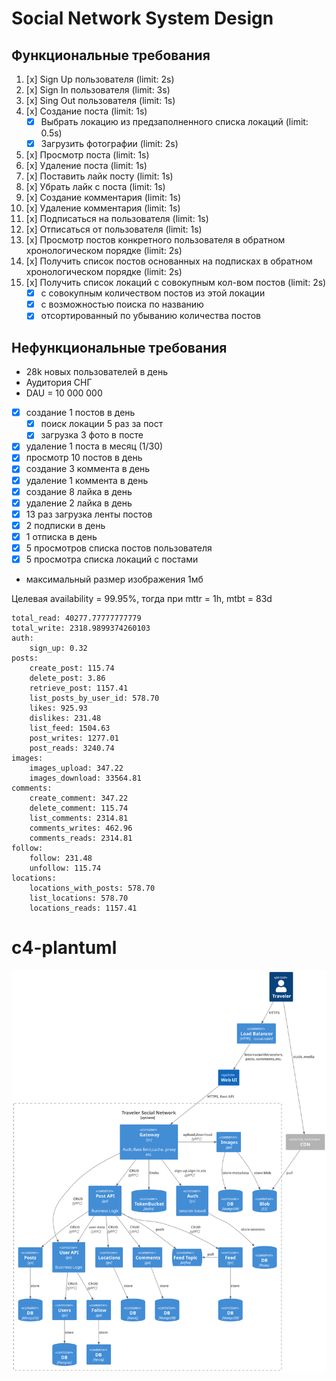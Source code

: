 # Social Network System Design

## Функциональные требования

1. [x] Sign Up пользователя (limit: 2s)
2. [x] Sign In пользователя (limit: 3s)
3. [x] Sing Out пользователя (limit: 1s) 
3. [x] Создание поста (limit: 1s)
   - [x] Выбрать локацию из предзаполненного списка локаций (limit: 0.5s)
   - [x] Загрузить фотографии (limit: 2s)
4. [x] Просмотр поста (limit: 1s)
5. [x] Удаление поста (limit: 1s)
6. [x] Поставить лайк посту (limit: 1s)
7. [x] Убрать лайк с поста (limit: 1s)
8. [x] Создание комментария (limit: 1s)
9. [x] Удаление комментария (limit: 1s)
10. [x] Подписаться на пользователя (limit: 1s)
11. [x] Отписаться от пользователя (limit: 1s)
12. [x] Просмотр постов конкретного пользователя в обратном хронологическом порядке (limit: 2s)
13. [x] Получить список постов основанных на подписках в обратном хронологическом порядке (limit: 2s)
14. [x] Получить список локаций с совокупным кол-вом постов (limit: 2s)
    - [x] с совокупным количеством постов из этой локации
    - [x] с возможностью поиска по названию
    - [x] отсортированный по убыванию количества постов

## Нефункциональные требования

- 28k новых пользователей в день
- Аудитория СНГ
- DAU = 10 000 000
- [x] создание 1 постов в день
  - [x] поиск локации 5 раз за пост
  - [x] загрузка 3 фото в посте
- [x] удаление 1 поста в месяц (1/30)
- [x] просмотр 10 постов в день
- [x] создание 3 коммента в день
- [x] удаление 1 коммента в день
- [x] создание 8 лайка в день
- [x] удаление 2 лайка в день
- [x] 13 раз загрузка ленты постов
- [x] 2 подписки в день
- [x] 1 отписка в день
- [x] 5 просмотров списка постов пользователя
- [x] 5 просмотра списка локаций с постами
- максимальный размер изображения 1мб

Целевая availability = 99.95%, тогда при mttr = 1h, mtbt = 83d

```
total_read: 40277.77777777779
total_write: 2318.9899374260103
auth:
	sign_up: 0.32
posts:
	create_post: 115.74
	delete_post: 3.86
	retrieve_post: 1157.41
	list_posts_by_user_id: 578.70
	likes: 925.93
	dislikes: 231.48
	list_feed: 1504.63
	post_writes: 1277.01
	post_reads: 3240.74
images:
	images_upload: 347.22
	images_download: 33564.81
comments:
	create_comment: 347.22
	delete_comment: 115.74
	list_comments: 2314.81
	comments_writes: 462.96
	comments_reads: 2314.81
follow:
	follow: 231.48
	unfollow: 115.74
locations:
	locations_with_posts: 578.70
	list_locations: 578.70
	locations_reads: 1157.41
```

 # c4-plantuml

 <p align="center">
  <img src="out/container/container.svg" />
</p>